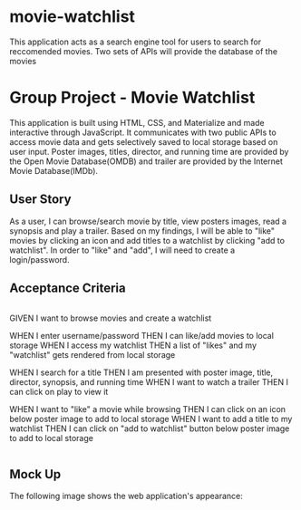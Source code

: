 # movie-watchlist

This application acts as a search engine tool for users to search for reccomended movies. Two sets of APIs will provide the database of the movies




# Group Project - Movie Watchlist

This application is built using HTML, CSS, and Materialize and made interactive through JavaScript. It communicates with two public APIs to access movie data and gets selectively saved to local storage based on user input. Poster images, titles, director, and running time are provided by the Open Movie Database(OMDB) and trailer are provided by the Internet Movie Database(IMDb).

## User Story

As a user, I can browse/search movie by title, view posters images, read a synopsis and play a trailer. Based on my findings, I will be able to "like" movies by clicking an icon and add titles to a watchlist by clicking "add to watchlist". In order to "like" and "add", I will need to create a login/password. 

## Acceptance Criteria

```
```
GIVEN I want to browse movies and create a watchlist

WHEN I enter username/password
THEN I can like/add movies to local storage
WHEN I access my watchlist
THEN a list of "likes" and my "watchlist" gets rendered from local storage

WHEN I search for a title
THEN I am presented with poster image, title, director, synopsis, and running time
WHEN I want to watch a trailer
THEN I can click on play to view it

WHEN I want to "like" a movie while browsing
THEN I can click on an icon below poster image to add to local storage
WHEN I want to add a title to my watchlist
THEN I can click on "add to watchlist" button below poster image to add to local storage

```
```

## Mock Up
The following image shows the web application's appearance:

![]()


